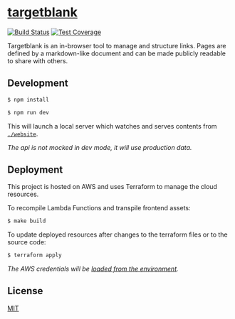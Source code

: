<!--

TODO
- change title depending on page
- fuzzy match lines to give better parsing errors
- rename reset and forgot pages
- make new documents more interesting (mini-tutorial)
- add explanation text on landing
    - move out of ses sandbox https://docs.aws.amazon.com/ses/latest/DeveloperGuide/request-production-access.html
- keyboard shortcuts for quick links
- release
    - replace application secrets (eventually)
    - set up regular database backups

requirements
- text-based template for links, labels, categories, etc.
- optional search bar with a few search providers
- short url using 6 alphanumeric chars (https://targetblank.org/aB7pPo)
- submit email and receive a link to a new page
- temp password that can be included in the url
- email used to get new temp password
- pages can be made public at their existing url
- credentials stored
- collapsible labels
- open all tabs button

notes
- frontend spa served from s3 + cloudfront
- api gateway + functions backed by dynamodb

endpoints (/api/v1..)
- authenticate per page  (POST   /auth/:address        password)
- change page password   (PUT    /auth/:address [auth] password)
- reset page password    (DELETE /auth/:address        email   )
- create new page        (POST   /page                 email   )
- validate page document (POST   /page/validate        doc     )
- fetch page             (GET    /page/:address [auth]         )
- edit page document     (PUT    /page/:address [auth] data    )
- delete page            (DELETE /page/:address [auth]         )

dynamodb schema {
    addr: string (6 alphanumeric chars),
    password: string (hashed),
    email: string (hashed),
    published: bool,
    page: string
}

links
- https://undraw.co/illustrations
- https://gauger.io/fonticon/
- http://www.alexedwards.net/blog/serverless-api-with-go-and-aws-lambda
- https://github.com/nzoschke/gofaas
- https://read.acloud.guru/how-to-keep-your-lambda-functions-warm-9d7e1aa6e2f0
- https://gist.github.com/prwhite/8168133
- https://docs.aws.amazon.com/amazondynamodb/latest/developerguide/bp-general-nosql-design.html
- https://scene-si.org/2018/05/08/protecting-api-access-with-jwt/
- https://www.terraform.io/docs/providers/aws/guides/serverless-with-aws-lambda-and-api-gateway.html
- https://github.com/hashicorp/best-practices/tree/master/terraform

-->

# [targetblank](https://targetblank.org)

[![Build Status](https://travis-ci.org/g-harel/targetblank.svg?branch=master)](https://travis-ci.org/g-harel/targetblank)
[![Test Coverage](https://img.shields.io/codecov/c/github/g-harel/targetblank.svg)](https://codecov.io/gh/g-harel/targetblank)

Targetblank is an in-browser tool to manage and structure links. Pages are defined by a markdown-like document and can be made publicly readable to share with others.

## Development

```bash
$ npm install
```

```bash
$ npm run dev
```

This will launch a local server which watches and serves contents from [`./website`](./website).

_The api is not mocked in dev mode, it will use production data._

## Deployment

This project is hosted on AWS and uses Terraform to manage the cloud resources.

To recompile Lambda Functions and transpile frontend assets:

```bash
$ make build
```

To update deployed resources after changes to the terraform files or to the source code:

```bash
$ terraform apply
```

_The AWS credentials will be [loaded from the environment](https://www.terraform.io/docs/providers/aws/#environment-variables)._

## License

[MIT](./LICENSE)
